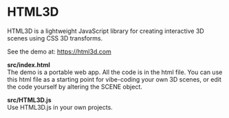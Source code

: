 # HTML3D
HTML3D is a lightweight JavaScript library for creating interactive 3D scenes using CSS 3D transforms.

See the demo at: https://html3d.com

**src/index.html**<br>
The demo is a portable web app. All the code is in the html file. You can use this html file as a starting point for vibe-coding your own 3D scenes, or edit the code yourself by altering the SCENE object.

**src/HTML3D.js**<br>
Use HTML3D.js in your own projects.
